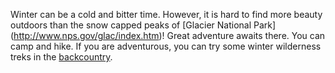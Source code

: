 Winter can be a cold and bitter time. However, it is hard to find more 
beauty outdoors than the snow capped peaks of [Glacier National Park]
(http://www.nps.gov/glac/index.htm)! Great adventure awaits there. You can
camp and hike. If you are adventurous, you can try some winter wilderness
treks in the [backcountry](http://www.nps.gov/glac/planyourvisit/backcountry.htm).
